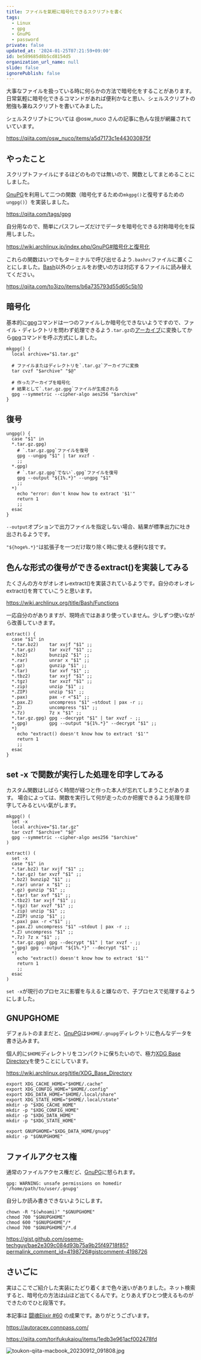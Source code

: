 ```yaml
---
title: ファイルを氣輕に暗号化できるスクリプトを書く
tags:
  - Linux
  - gpg
  - GnuPG
  - password
private: false
updated_at: '2024-01-25T07:21:59+09:00'
id: be589685d8b5cd8154d5
organization_url_name: null
slide: false
ignorePublish: false
---
```


大事なファイルを扱っている時に何らかの方法で暗号化をすることがあります。
日常氣輕に暗号化できるコマンドがあれば便利かなと思い、シェルスクリプトの勉強も兼ねスクリプトを書いてみました。

シェルスクリプトについては @osw_nuco さんの記事に色んな技が網羅されていています。

https://qiita.com/osw_nuco/items/a5d7173c1e443030875f

## やったこと

スクリプトファイルにするほどのものでは無いので、関数としてまとめることにしました。

[GnuPG]を利用して二つの関数（暗号化するための`mkgpg()`と復号するための`ungpg()`）を実装しました。

https://qiita.com/tags/gpg

自分用なので、簡単にパスフレーズだけでデータを暗号化できる対称暗号化を採用しました。

https://wiki.archlinux.jp/index.php/GnuPG#暗号化と復号化

これらの関数はいつでもターミナルで呼び出せるよう`.bashrc`ファイルに置くことにしました。[Bash]以外のシェルをお使いの方は対応するファイルに読み替えてください。

https://qiita.com/to3izo/items/b6a735793d55d65c5b10

## 暗号化

基本的に[gpg][GnuPG]コマンドは一つのファイルしか暗号化できないようですので、ファイル・ディレクトリを問わず処理できるよう`.tar.gz`の[アーカイブ]に変換してから[gpg][GnuPG]コマンドを呼ぶ方式にしました。


```bash:.bashrc
mkgpg() {
  local archive="$1.tar.gz"

  # ファイルまたはディレクトリを`.tar.gz`アーカイブに変換
  tar cvzf "$archive" "$@"

  # 作ったアーカイブを暗号化
  # 結果として`.tar.gz.gpg`ファイルが生成される
  gpg --symmetric --cipher-algo aes256 "$archive"
}
```

## 復号

```bash:.bashrc
ungpg() {
  case "$1" in
  *.tar.gz.gpg)
    # `.tar.gz.gpg`ファイルを復号
    gpg --ungpg "$1" | tar xvzf -
    ;;
  *.gpg)
    # `.tar.gz.gpg`でない`.gpg`ファイルを復号
    gpg --output "${1%.*}" --ungpg "$1"
    ;;
  *)
    echo "error: don't know how to extract '$1'"
    return 1
    ;;
  esac
}
```

`--output`オプションで出力ファイルを指定しない場合、結果が標準出力に吐き出されるようです。

`"${hoge%.*}"`は拡張子を一つだけ取り除く時に使える便利な技です。

## 色んな形式の復号ができるextract()を実装してみる

たくさんの方々がオレオレextract()を実装されているようです。自分のオレオレextract()を育てていこうと思います。

https://wiki.archlinux.org/title/Bash/Functions

一応自分のがありますが、現時点ではあまり使っていません。少しずつ使いながら改善していきます。

```bash:.bashrc
extract() {
  case "$1" in
  *.tar.bz2)    tar xvjf "$1" ;;
  *.tar.gz)     tar xvzf "$1" ;;
  *.bz2)        bunzip2 "$1" ;;
  *.rar)        unrar x "$1" ;;
  *.gz)         gunzip "$1" ;;
  *.tar)        tar xvf "$1" ;;
  *.tbz2)       tar xvjf "$1" ;;
  *.tgz)        tar xvzf "$1" ;;
  *.zip)        unzip "$1" ;;
  *.ZIP)        unzip "$1" ;;
  *.pax)        pax -r <"$1" ;;
  *.pax.Z)      uncompress "$1" —stdout | pax -r ;;
  *.Z)          uncompress "$1" ;;
  *.7z)         7z x "$1" ;;
  *.tar.gz.gpg) gpg --decrypt "$1" | tar xvzf - ;;
  *.gpg)        gpg --output "${1%.*}" --decrypt "$1" ;;
  *)
    echo "extract() doesn't know how to extract '$1'"
    return 1
    ;;
  esac
}
```

## set -x で関数が実行した処理を印字してみる

カスタム関数はしばらく時間が経つと作った本人が忘れてしまうことがあります。
場合によっては、関数を実行して何が走ったのか把握できるよう処理を印字してみるといい氣がします。

```bash:.bashrc
mkgpg() (
  set -x
  local archive="$1.tar.gz"
  tar cvzf "$archive" "$@"
  gpg --symmetric --cipher-algo aes256 "$archive"
)

extract() (
  set -x
  case "$1" in
  *.tar.bz2) tar xvjf "$1" ;;
  *.tar.gz) tar xvzf "$1" ;;
  *.bz2) bunzip2 "$1" ;;
  *.rar) unrar x "$1" ;;
  *.gz) gunzip "$1" ;;
  *.tar) tar xvf "$1" ;;
  *.tbz2) tar xvjf "$1" ;;
  *.tgz) tar xvzf "$1" ;;
  *.zip) unzip "$1" ;;
  *.ZIP) unzip "$1" ;;
  *.pax) pax -r <"$1" ;;
  *.pax.Z) uncompress "$1" —stdout | pax -r ;;
  *.Z) uncompress "$1" ;;
  *.7z) 7z x "$1" ;;
  *.tar.gz.gpg) gpg --decrypt "$1" | tar xvzf - ;;
  *.gpg) gpg --output "${1%.*}" --decrypt "$1" ;;
  *)
    echo "extract() doesn't know how to extract '$1'"
    return 1
    ;;
  esac
)
```

`set -x`が現行のプロセスに影響を与えると嫌なので、子プロセスで処理するようにしました。

## GNUPGHOME

デフォルトのままだと、[GnuPG]は`$HOME/.gnupg`ディレクトリに色んなデータを書き込みます。

個人的に`$HOME`ディレクトリをコンパクトに保ちたいので、極力[XDG Base Directory]を使うことにしています。

https://wiki.archlinux.org/title/XDG_Base_Directory

```bash:.bashrc
export XDG_CACHE_HOME="$HOME/.cache"
export XDG_CONFIG_HOME="$HOME/.config"
export XDG_DATA_HOME="$HOME/.local/share"
export XDG_STATE_HOME="$HOME/.local/state"
mkdir -p "$XDG_CACHE_HOME"
mkdir -p "$XDG_CONFIG_HOME"
mkdir -p "$XDG_DATA_HOME"
mkdir -p "$XDG_STATE_HOME"

export GNUPGHOME="$XDG_DATA_HOME/gnupg"
mkdir -p "$GNUPGHOME"
```
## ファイルアクセス権

通常のファイルアクセス権だど、[GnuPG]に怒られます。

```
gpg: WARNING: unsafe permissions on homedir '/home/path/to/user/.gnupg'
```

自分しか読み書きできないようにします。

```bash:.bashrc
chown -R "$(whoami)" "$GNUPGHOME"
chmod 700 "$GNUPGHOME"
chmod 600 "$GNUPGHOME"/*
chmod 700 "$GNUPGHOME"/*.d
```

https://gist.github.com/oseme-techguy/bae2e309c084d93b75a9b25f49718f85?permalink_comment_id=4198726#gistcomment-4198726

## さいごに

実はここでご紹介した実装にたどり着くまで色々迷いがありました。ネット検索すると、暗号化の方法は山ほど出てくるんです。とりあえずひとつ使えるものができたのでひと段落です。

本記事は [闘魂Elixir #60](https://autoracex.connpass.com/event/305753/) の成果です。ありがとうございます。

https://autoracex.connpass.com/

https://qiita.com/torifukukaiou/items/1edb3e961acf002478fd

![toukon-qiita-macbook_20230912_091808.jpg](https://qiita-image-store.s3.ap-northeast-1.amazonaws.com/0/82804/fd5c55ec-4fe0-8af6-59bc-bab1ef3d182b.jpeg)

<!-- begin links -->
[GnuPG]: https://wiki.archlinux.jp/index.php/GnuPG
[Bash]: https://www.gnu.org/software/bash/
[アーカイブ]: https://ja.wikipedia.org/wiki/%E3%82%A2%E3%83%BC%E3%82%AB%E3%82%A4%E3%83%96_(%E3%82%B3%E3%83%B3%E3%83%94%E3%83%A5%E3%83%BC%E3%82%BF)
[XDG Base Directory]: https://wiki.archlinux.org/title/XDG_Base_Directory
<!-- end links -->
